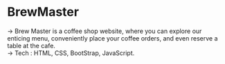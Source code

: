 # BrewMaster

-> Brew Master is a coffee shop website, where you can explore our enticing menu, conveniently place your
coffee orders, and even reserve a table at the cafe.       
-> Tech : HTML, CSS, BootStrap, JavaScript.
